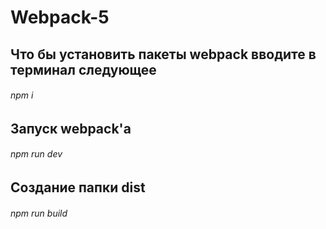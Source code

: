 # Webpack-5

## Что бы установить пакеты webpack вводите в терминал следующее
###### npm i

## Запуск webpack'a 
###### npm run dev

## Создание папки dist 
###### npm run build
